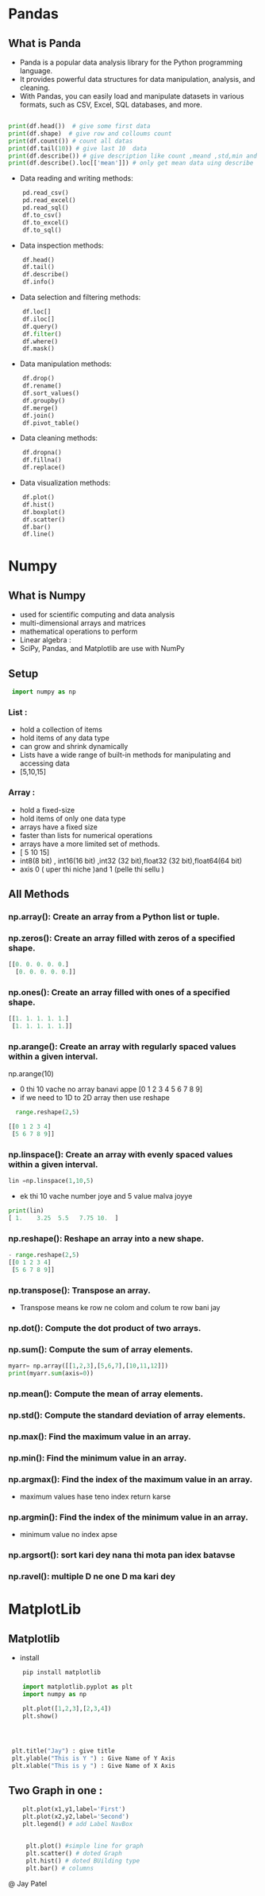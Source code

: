 # Pandas
## What is Panda 
- Panda is a popular data analysis library for the Python programming language. 
- It provides powerful data structures for data manipulation, analysis, and cleaning.
- With Pandas, you can easily load and manipulate datasets in various formats, such as CSV, Excel, SQL databases, and more.

```python 

print(df.head())  # give some first data
print(df.shape)  # give row and colloums count
print(df.count()) # count all datas 
print(df.tail(10)) # give last 10  data 
print(df.describe()) # give description like count ,meand ,std,min and all 
print(df.describe().loc[['mean']]) # only get mean data uing describe 

```

- Data reading and writing methods:
```python 
    pd.read_csv()
    pd.read_excel()
    pd.read_sql()
    df.to_csv()
    df.to_excel()
    df.to_sql()
```
- Data inspection methods:
```python 
    df.head()
    df.tail()
    df.describe()
    df.info()
```
    
- Data selection and filtering methods:
```python 
    df.loc[]
    df.iloc[]
    df.query()
    df.filter()
    df.where()
    df.mask()
```

 - Data manipulation methods:
```python 
    df.drop()
    df.rename()
    df.sort_values()
    df.groupby()
    df.merge()
    df.join()
    df.pivot_table()
```

 - Data cleaning methods:
```python 
    df.dropna()
    df.fillna()
    df.replace()
``` 

- Data visualization methods:
```python 
    df.plot()
    df.hist()
    df.boxplot()
    df.scatter()
    df.bar()
    df.line()
 ```
 # Numpy
 
 ## What is Numpy
- used for scientific computing and data analysis
- multi-dimensional arrays and matrices
- mathematical operations to perform
- Linear algebra :
- SciPy, Pandas, and Matplotlib are use with NumPy

## Setup

```python
 import numpy as np

```

### List :
- hold a collection of items
- hold items of any data type
- can grow and shrink dynamically
- Lists have a wide range of built-in methods for manipulating and accessing data
- [5,10,15]

### Array :
 - hold a fixed-size
 - hold items of only one data type
 - arrays have a fixed size
 - faster than lists for numerical operations
 - arrays have a more limited set of methods.
 - [ 5 10 15]
 - int8(8 bit) , int16(16 bit) ,int32 (32 bit),float32 (32 bit),float64(64 bit)
 - axis 0 ( uper thi niche )and 1 (pelle thi sellu )

## All Methods 
### np.array(): Create an array from a Python list or tuple.
 

### np.zeros(): Create an array filled with zeros of a specified shape.
```python 
[[0. 0. 0. 0. 0.]
  [0. 0. 0. 0. 0.]]
``` 
### np.ones(): Create an array filled with ones of a specified shape.
```python 
[[1. 1. 1. 1. 1.]
 [1. 1. 1. 1. 1.]]
```
### np.arange(): Create an array with regularly spaced values within a given interval.

np.arange(10)
- 0 thi 10 vache no array banavi appe 
[0 1 2 3 4 5 6 7 8 9]
- if we need to 1D to 2D array then use reshape
```python 
  range.reshape(2,5)

[[0 1 2 3 4]
 [5 6 7 8 9]]
```
### np.linspace(): Create an array with evenly spaced values within a given interval.
```python 
lin =np.linspace(1,10,5)
```
- ek thi 10 vache number joye and 5 value malva joyye 
```python 
print(lin)
[ 1.    3.25  5.5   7.75 10.  ]
```


### np.reshape(): Reshape an array into a new shape.
```python 
- range.reshape(2,5)
[[0 1 2 3 4]
 [5 6 7 8 9]]
```
### np.transpose(): Transpose an array.

- Transpose means ke row ne colom and colum te row bani jay 

### np.dot(): Compute the dot product of two arrays.
### np.sum(): Compute the sum of array elements.
```python 
myarr= np.array([[1,2,3],[5,6,7],[10,11,12]])
print(myarr.sum(axis=0))
```
### np.mean(): Compute the mean of array elements.
### np.std(): Compute the standard deviation of array elements.
### np.max(): Find the maximum value in an array.
### np.min(): Find the minimum value in an array.
### np.argmax(): Find the index of the maximum value in an array.

- maximum values hase teno index return karse 

### np.argmin(): Find the index of the minimum value in an array.
 - minimum value no index apse 

### np.argsort(): sort kari dey nana thi mota pan idex batavse 


### np.ravel(): multiple D ne one D ma kari dey 
 
 
 
 # MatplotLib
 
 ## Matplotlib
- install 

```python
    pip install matplotlib

    import matplotlib.pyplot as plt
    import numpy as np

    plt.plot([1,2,3],[2,3,4])
    plt.show()




 plt.title("Jay") : give title
 plt.ylable("This is Y ") : Give Name of Y Axis
 plt.xlable("This is y ") : Give Name of X Axis
```
## Two Graph in one :
```python 
    plt.plot(x1,y1,label='First')
    plt.plot(x2,y2,label='Second')
    plt.legend() # add Label NavBox
    
    
     plt.plot() #simple line for graph
     plt.scatter() # doted Graph
     plt.hist() # doted BUilding type 
     plt.bar() # columns  
 ```
 
 @ Jay Patel 
 
